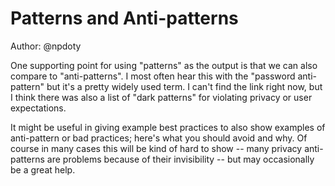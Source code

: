 # Patterns and Anti-patterns

Author: @npdoty

One supporting point for using "patterns" as the output is that we can
also compare to "anti-patterns". I most often hear this with the
"password anti-pattern" but it's a pretty widely used term. I can't find
the link right now, but I think there was also a list of "dark patterns"
for violating privacy or user expectations.

It might be useful in giving example best practices to also show
examples of anti-pattern or bad practices; here's what you should avoid
and why. Of course in many cases this will be kind of hard to show --
many privacy anti-patterns are problems because of their invisibility --
but may occasionally be a great help.
